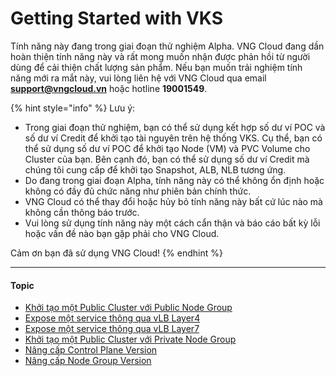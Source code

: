 # Getting Started with VKS

Tính năng này đang trong giai đoạn thử nghiệm Alpha. VNG Cloud đang dần hoàn thiện tính năng này và rất mong muốn nhận được phản hồi từ người dùng để cải thiện chất lượng sản phẩm. Nếu bạn muốn trải nghiệm tính năng mới ra mắt này, vui lòng liên hệ với VNG Cloud qua email [**support@vngcloud.vn**](mailto:support@vngcloud.vn) hoặc hotline **19001549**.

{% hint style="info" %}
Lưu ý:

* Trong giai đoạn thử nghiệm, bạn có thể sử dụng kết hợp số dư ví POC và số dư ví Credit để khởi tạo tài nguyên trên hệ thống VKS. Cụ thể, bạn có thể sử dụng số dư ví POC để khởi tạo Node (VM) và PVC Volume cho Cluster của bạn. Bên cạnh đó, bạn có thể sử dụng số dư ví Credit mà chúng tôi cung cấp để khởi tạo Snapshot, ALB, NLB tương ứng.
* Do đang trong giai đoạn Alpha, tính năng này có thể không ổn định hoặc không có đầy đủ chức năng như phiên bản chính thức.
* VNG Cloud có thể thay đổi hoặc hủy bỏ tính năng này bất cứ lúc nào mà không cần thông báo trước.
* Vui lòng sử dụng tính năng này một cách cẩn thận và báo cáo bất kỳ lỗi hoặc vấn đề nào bạn gặp phải cho VNG Cloud.

Cảm ơn bạn đã sử dụng VNG Cloud!
{% endhint %}

***

#### Topic <a href="#gettingstartedwithvks-topic" id="gettingstartedwithvks-topic"></a>

* [Khởi tạo một Public Cluster với Public Node Group](khoi-tao-mot-public-cluster-voi-public-node-group.md)
* [Expose một service thông qua vLB Layer4](expose-mot-service-thong-qua-vlb-layer4.md)
* [Expose một service thông qua vLB Layer7](expose-mot-service-thong-qua-vlb-layer7.md)
* [Khởi tạo một Public Cluster với Private Node Group](khoi-tao-mot-public-cluster-voi-private-node-group.md)
* [Nâng cấp Control Plane Version](nang-cap-control-plane-version.md)
* [Nâng cấp Node Group Version](nang-cap-node-group-version.md)
